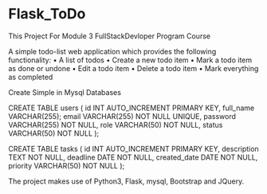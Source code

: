 # Flask_ToDo
This Project For Module 3  FullStackDevloper Program Course

A simple todo-list web application which provides the following functionality:
• A list of todos
• Create a new todo item
• Mark a todo item as done or undone
• Edit a todo item
• Delete a todo item
• Mark everything as completed
  
Create Simple  in Mysql Databases
 
 
 CREATE TABLE users (
    id INT AUTO_INCREMENT PRIMARY KEY,
    full_name VARCHAR(255);
    email VARCHAR(255) NOT NULL UNIQUE,
    password VARCHAR(255) NOT NULL,
    role VARCHAR(50) NOT NULL,
    status VARCHAR(50) NOT NULL
);

CREATE TABLE tasks (
    id INT AUTO_INCREMENT PRIMARY KEY,
    description TEXT NOT NULL,
    deadline DATE NOT NULL,
    created_date DATE NOT NULL,
    priority VARCHAR(50) NOT NULL
);


The project makes use of Python3, Flask, mysql, Bootstrap and JQuery.
